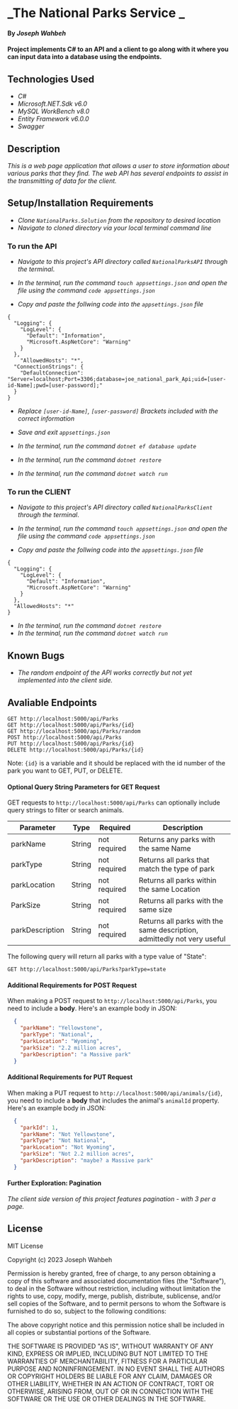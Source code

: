 # _The National Parks Service _

#### By _**Joseph Wahbeh**_

#### Project implements C# to an API and a client to go along with it where you can input data into a database using the endpoints.

## Technologies Used

* _C#_
* _Microsoft.NET.Sdk v6.0_
* _MySQL WorkBench v8.0_
* _Entity Framework v6.0.0_
* _Swagger_

## Description

_This is a web page application that allows a user to store information about various parks that they find. The web API has several endpoints to assist in the transmitting of data for the client._

## Setup/Installation Requirements

* _Clone `NationalParks.Solution` from the repository to desired location_
* _Navigate to cloned directory via your local terminal command line_

### To run the API

* _Navigate to this project's API directory called `NationalParksAPI` through the terminal_.
* _In the terminal, run the command `touch appsettings.json` and open the file using the command `code appsettings.json`_ 

* _Copy and paste the follwing code into the `appsettings.json` file_
```
{
  "Logging": {
    "LogLevel": {
      "Default": "Information",
      "Microsoft.AspNetCore": "Warning"
    }
  },
    "AllowedHosts": "*",
  "ConnectionStrings": {
    "DefaultConnection": "Server=localhost;Port=3306;database=joe_national_park_Api;uid=[user-id-Name];pwd=[user-password];"
  }
}
```
* _Replace `[user-id-Name]`, `[user-password]` Brackets included with the correct information_
* _Save and exit `appsettings.json`_

* _In the terminal, run the command `dotnet ef database update`_
* _In the terminal, run the command `dotnet restore`_
* _In the terminal, run the command `dotnet watch run`_


### To run the CLIENT

* _Navigate to this project's API directory called `NationalParksClient` through the terminal_.
* _In the terminal, run the command `touch appsettings.json` and open the file using the command `code appsettings.json`_ 

* _Copy and paste the follwing code into the `appsettings.json` file_

```
{
  "Logging": {
    "LogLevel": {
      "Default": "Information",
      "Microsoft.AspNetCore": "Warning"
    }
  },
  "AllowedHosts": "*"
}
```
* _In the terminal, run the command `dotnet restore`_
* _In the terminal, run the command `dotnet watch run`_


## Known Bugs

* _The random endpoint of the API works correctly but not yet implemented into the client side._


## Avaliable Endpoints

```
GET http://localhost:5000/api/Parks
GET http://localhost:5000/api/Parks/{id}
GET http://localhost:5000/api/Parks/random
POST http://localhost:5000/api/Parks
PUT http://localhost:5000/api/Parks/{id}
DELETE http://localhost:5000/api/Parks/{id}
```

Note: `{id}` is a variable and it should be replaced with the id number of the park you want to GET, PUT, or DELETE.

#### Optional Query String Parameters for GET Request

GET requests to `http://localhost:5000/api/Parks` can optionally include query strings to filter or search animals.

| Parameter   | Type        |  Required    | Description |
| ----------- | ----------- | -----------  | ----------- |
| parkName        | String      | not required | Returns any parks with the same Name  |
| parkType        | String      | not required | Returns all parks that match the type of park |
| parkLocation    | String      | not required | Returns all parks within the same Location |
| ParkSize        | String      | not required | Returns all parks with the same size |
| parkDescription | String      | not required | Returns all parks with the same description, admittedly not very useful |

The following query will return all parks with a type value of "State":

```
GET http://localhost:5000/api/Parks?parkType=state
```


#### Additional Requirements for POST Request

When making a POST request to `http://localhost:5000/api/Parks`, you need to include a **body**. Here's an example body in JSON:

```json
  {
    "parkName": "Yellowstone",
    "parkType": "National",
    "parkLocation": "Wyoming",
    "parkSize": "2.2 million acres",
    "parkDescription": "a Massive park"
  }
```

#### Additional Requirements for PUT Request

When making a PUT request to `http://localhost:5000/api/animals/{id}`, you need to include a **body** that includes the animal's `animalId` property. Here's an example body in JSON:

```json
  {
    "parkId": 1,
    "parkName": "Not Yellowstone",
    "parkType": "Not National",
    "parkLocation": "Not Wyoming",
    "parkSize": "Not 2.2 million acres",
    "parkDescription": "maybe? a Massive park"
  }
```

#### Further Exploration: Pagination
_The client side version of this project features pagination - with 3 per a page._

## License
MIT License

Copyright (c) 2023 Joseph Wahbeh

Permission is hereby granted, free of charge, to any person obtaining a copy
of this software and associated documentation files (the "Software"), to deal
in the Software without restriction, including without limitation the rights
to use, copy, modify, merge, publish, distribute, sublicense, and/or sell
copies of the Software, and to permit persons to whom the Software is
furnished to do so, subject to the following conditions:

The above copyright notice and this permission notice shall be included in all
copies or substantial portions of the Software.

THE SOFTWARE IS PROVIDED "AS IS", WITHOUT WARRANTY OF ANY KIND, EXPRESS OR
IMPLIED, INCLUDING BUT NOT LIMITED TO THE WARRANTIES OF MERCHANTABILITY,
FITNESS FOR A PARTICULAR PURPOSE AND NONINFRINGEMENT. IN NO EVENT SHALL THE
AUTHORS OR COPYRIGHT HOLDERS BE LIABLE FOR ANY CLAIM, DAMAGES OR OTHER
LIABILITY, WHETHER IN AN ACTION OF CONTRACT, TORT OR OTHERWISE, ARISING FROM,
OUT OF OR IN CONNECTION WITH THE SOFTWARE OR THE USE OR OTHER DEALINGS IN THE
SOFTWARE.
